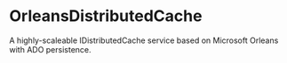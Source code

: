 # OrleansDistributedCache
A highly-scaleable IDistributedCache service based on Microsoft Orleans with ADO persistence.
